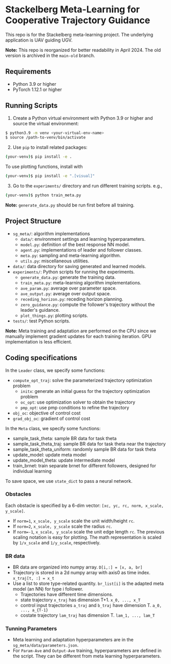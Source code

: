 # Stackelberg Meta-Learning for Cooperative Trajectory Guidance
This repo is for the Stackelberg meta-learning project. The underlying application is UAV guiding UGV.

**Note:** This repo is reorganized for better readability in April 2024. The old version is archived in the `main-old` branch.

## Requirements
- Python 3.9 or higher
- PyTorch 1.12.1 or higher


## Running Scripts
1. Create a Python virtual environment with Python 3.9 or higher and source the virtual environment: 
```bash
$ python3.9 -m venv <your-virtual-env-name>
$ source /path-to-venv/bin/activate
```
2. Use `pip` to install related packages:
```bash
(your-venv)$ pip install -e .
```
To use plotting functions, install with
```bash
(your-venv)$ pip install -e ".[visual]"
```
3. Go to the `experiments/` directory and run different training scripts. e.g.,
```bash
(your-venv)$ python train_meta.py
```

**Note:** `generate_data.py` should be run first before all training.


## Project Structure
- `sg_meta/`: algorithm implementations
  - `data/`: environment settings and learning hyperparameters.
  - `model.py`: definition of the best response NN model.
  - `agent.py`: implementations of leader and follower classes.
  - `meta.py`: sampling and meta-learning algorithm.
  - `utils.py`: miscellaneous utilities.
- `data/`: data directory for saving generated and learned models.
- `experiments/`: Python scripts for running the experiments.
  - `generate_data.py`: generate the training data.
  - `train_meta.py`: meta-learning algorithm implementations.
  - `ave_param.py`: average over parameter space.
  - `ave_output.py`: average over output space.
  - `receding_horizon.py`: receding horizon planning.
  - `zero_guidance.py`: compute the follower's trajectory without the leader's guidance.
  - `plot_things.py`: plotting scripts.
- `tests/`: test Python scripts.

**Note:** Meta training and adaptation are performed on the CPU since we manually implement gradient updates for each training iteration. GPU implementation is less efficient.


## Coding specifications
In the `Leader` class, we specify some functions:
- `compute_opt_traj`: solve the parameterized trajectory optimization problem
  - `initx`: generate an initial guess for the trajectory optimization problem
  - `oc_opt`: use optimization solver to obtain the trajectory
  - `pmp_opt`: use pmp conditions to refine the trajectory
- `obj_oc`: objective of control cost
- `grad_obj_oc`: gradient of control cost

In the `Meta` class, we specify some functions:
- sample_task_theta: sample BR data for task theta
- sample_task_theta_traj: sample BR data for task theta near the trajectory
- sample_task_theta_uniform: randomly sample BR data for task theta
- update_model: update meta model
- update_model_theta: update intermediate model
- train_brnet: train separate brnet for different followers, designed for individual learning

To save space, we use `state_dict` to pass a neural network.


### Obstacles
Each obstacle is specified by a 6-dim vector: `[xc, yc, rc, norm, x_scale, y_scale]`.
- If `norm=1`, `x_scale, y_scale` scale the unit width/height `rc`.
- If `norm=2`, `x_scale, y_scale` scale the radius `rc`.
- If `norm=-1`, `x_scale, y_scale` scale the unit edge length `rc`.
The previous scaling notation is easy for plotting. The math representation is scaled by `1/x_scale` and `1/y_scale`, respectively.


### BR data
- BR data are organized into numpy array. `D[i,:] = [x, a, br]`
- Trajectory is stored in a 2d numpy array with axis0 as time index. `x_traj[t, :] = x_t`
- Use a list to store type-related quantity. `br_list[i]` is the adapted meta model (an NN) for type i follower.
  - Trajectories have different time dimensions.
  - state trajectory `x_traj` has dimension T+1. `x_0, ..., x_T`
  - control input trajectories `a_traj` and `b_traj` have dimension T. `a_0, ..., a_{T-1}`
  - costate trajectory `lam_traj` has dimension T. `lam_1, ..., lam_T`


### Tunning Parameters
- Meta learning and adaptation hyperparameters are in the `sg_meta/data/parameters.json`.
- For `Param-Ave` and `Output-Ave` training, hyperparameters are defined in the script. They can be different from meta learning hyperparameters.
